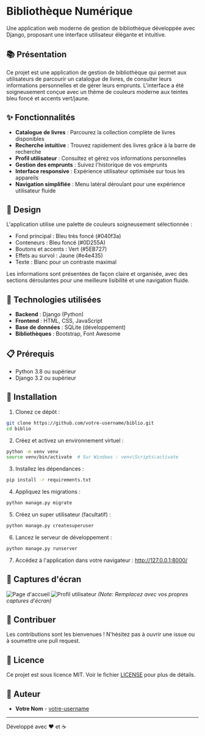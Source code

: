 # Bibliothèque Numérique

Une application web moderne de gestion de bibliothèque développée avec Django, proposant une interface utilisateur élégante et intuitive.

## 📚 Présentation

Ce projet est une application de gestion de bibliothèque qui permet aux utilisateurs de parcourir un catalogue de livres, de consulter leurs informations personnelles et de gérer leurs emprunts. L'interface a été soigneusement conçue avec un thème de couleurs moderne aux teintes bleu foncé et accents vert/jaune.

## ✨ Fonctionnalités

- **Catalogue de livres** : Parcourez la collection complète de livres disponibles
- **Recherche intuitive** : Trouvez rapidement des livres grâce à la barre de recherche
- **Profil utilisateur** : Consultez et gérez vos informations personnelles
- **Gestion des emprunts** : Suivez l'historique de vos emprunts
- **Interface responsive** : Expérience utilisateur optimisée sur tous les appareils
- **Navigation simplifiée** : Menu latéral déroulant pour une expérience utilisateur fluide

## 🎨 Design

L'application utilise une palette de couleurs soigneusement sélectionnée :
- Fond principal : Bleu très foncé (#040f3a)
- Conteneurs : Bleu foncé (#0D255A)
- Boutons et accents : Vert (#5EB727)
- Effets au survol : Jaune (#e4e435)
- Texte : Blanc pour un contraste maximal

Les informations sont présentées de façon claire et organisée, avec des sections déroulantes pour une meilleure lisibilité et une navigation fluide.

## 🔧 Technologies utilisées

- **Backend** : Django (Python)
- **Frontend** : HTML, CSS, JavaScript
- **Base de données** : SQLite (développement)
- **Bibliothèques** : Bootstrap, Font Awesome

## 📋 Prérequis

- Python 3.8 ou supérieur
- Django 3.2 ou supérieur

## 🚀 Installation

1. Clonez ce dépôt :
```bash
git clone https://github.com/votre-username/biblio.git
cd biblio
```

2. Créez et activez un environnement virtuel :
```bash
python -m venv venv
source venv/bin/activate  # Sur Windows : venv\Scripts\activate
```

3. Installez les dépendances :
```bash
pip install -r requirements.txt
```

4. Appliquez les migrations :
```bash
python manage.py migrate
```

5. Créez un super utilisateur (facultatif) :
```bash
python manage.py createsuperuser
```

6. Lancez le serveur de développement :
```bash
python manage.py runserver
```

7. Accédez à l'application dans votre navigateur : http://127.0.0.1:8000/

## 📱 Captures d'écran

![Page d'accueil](captures/accueil.png)
![Profil utilisateur](captures/profil.png)
*(Note: Remplacez avec vos propres captures d'écran)*

## 🤝 Contribuer

Les contributions sont les bienvenues ! N'hésitez pas à ouvrir une issue ou à soumettre une pull request.

## 📄 Licence

Ce projet est sous licence MIT. Voir le fichier [LICENSE](LICENSE) pour plus de détails.

## 👥 Auteur

- **Votre Nom** - [votre-username](https://github.com/votre-username)

---

Développé avec ❤️ et ☕ 